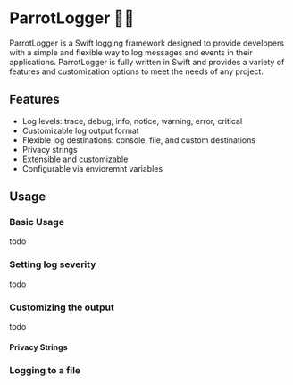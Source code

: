 # ParrotLogger 🦜🦜

ParrotLogger is a Swift logging framework designed to provide developers with a simple and flexible way to log messages and events in their applications. ParrotLogger is fully written in Swift and provides a variety of features and customization options to meet the needs of any project.

## Features
- Log levels: trace, debug, info, notice, warning, error, critical
- Customizable log output format
- Flexible log destinations: console, file, and custom destinations
- Privacy strings
- Extensible and customizable
- Configurable via envioremnt variables

## Usage
### Basic Usage
todo
### Setting log severity
todo
### Customizing the output
todo
#### Privacy Strings
### Logging to a file
